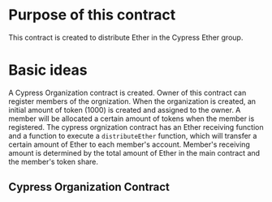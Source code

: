 # Purpose of this contract

This contract is created to distribute Ether in the Cypress Ether group.

# Basic ideas

A Cypress Organization contract is created. Owner of this contract can register members of the orgnization. When the organization is created, 
an initial amount of token (1000) is created and assigned to the owner. A member will be allocated a certain amount of tokens when the 
member is registered. The cypress orgnization contract has an Ether receiving function and a function to execute a `distributeEther` function,
which will transfer a certain amount of Ether to each member's account. Member's receiving amount is determined by the total amount of Ether
in the main contract and the member's token share. 

## Cypress Organization Contract

